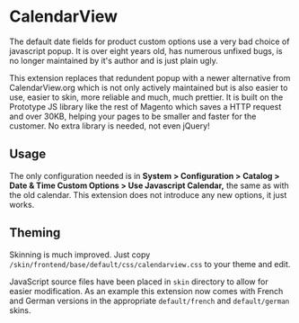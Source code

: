 CalendarView
============

The default date fields for product custom options use a very bad choice of javascript popup. It is over eight years old, has numerous unfixed bugs, is no longer maintained by it's author and is just plain ugly.

This extension replaces that redundent popup with a newer alternative from CalendarView.org which is not only actively maintained but is also easier to use, easier to skin, more reliable and much, much prettier. It is built on the Prototype JS library like the rest of Magento which saves a HTTP request and over 30KB, helping your pages to be smaller and faster for the customer. No extra library is needed, not even jQuery!

Usage
-----

The only configuration needed is in **System > Configuration > Catalog > Date & Time Custom Options > Use Javascript Calendar,** the same as with the old calendar. This extension does not introduce any new options, it just works.

Theming
-------

Skinning is much improved. Just copy `/skin/frontend/base/default/css/calendarview.css` to your theme and edit.

JavaScript source files have been placed in `skin` directory to allow for easier modification. As an example this extension now comes with French and German versions in the appropriate `default/french` and `default/german` skins.

